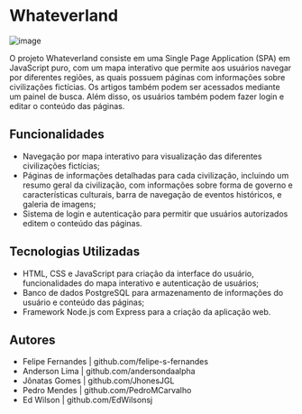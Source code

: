 # Whateverland

![image](https://user-images.githubusercontent.com/113396716/222500224-a0f5849a-6a7f-4287-84df-e417bcd71a3f.png)


O projeto Whateverland consiste em uma Single Page Application (SPA) em JavaScript puro, com um mapa interativo que permite aos usuários navegar por diferentes regiões, as quais possuem páginas com informações sobre civilizações fictícias. Os artigos também podem ser acessados mediante um painel de busca. Além disso, os usuários também podem fazer login e editar o conteúdo das páginas.

## Funcionalidades
- Navegação por mapa interativo para visualização das diferentes civilizações fictícias;
- Páginas de informações detalhadas para cada civilização, incluindo um resumo geral da civilização, com informações sobre forma de governo e características culturais, barra de navegação de eventos históricos, e galeria de imagens;
- Sistema de login e autenticação para permitir que usuários autorizados editem o conteúdo das páginas.

## Tecnologias Utilizadas
- HTML, CSS e JavaScript para criação da interface do usuário, funcionalidades do mapa interativo e autenticação de usuários;
- Banco de dados PostgreSQL para armazenamento de informações do usuário e conteúdo das páginas;
- Framework Node.js com Express para a criação da aplicação web.

## Autores
- Felipe Fernandes | github.com/felipe-s-fernandes
- Anderson Lima    | github.com/andersondaalpha
- Jônatas Gomes    | github.com/JhonesJGL
- Pedro Mendes     | github.com/PedroMCarvalho
- Ed Wilson        | github.com/EdWilsonsj
